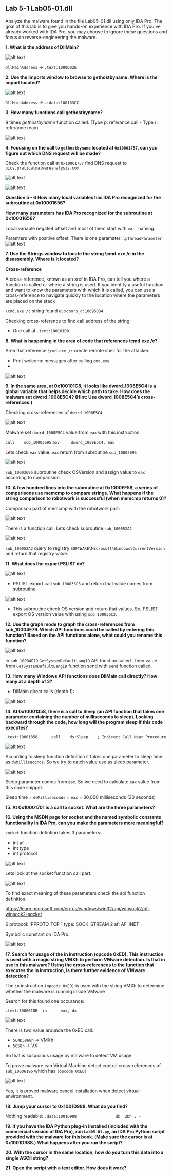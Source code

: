 ## Lab 5-1 Lab05-01.dll


Analyze the malware found in the file Lab05-01.dll using only IDA Pro. The
goal of this lab is to give you hands-on experience with IDA Pro. If you’ve
already worked with IDA Pro, you may choose to ignore these questions and
focus on reverse-engineering the malware.


**1. What is the address of DllMain?**

![alt text](img/Q1.png)

`DllMainAddress` &rarr; `.text:1000D02E`


**2. Use the Imports window to browse to gethostbyname. Where is the import located?**

![alt text](img/Q2.png)

`DllMainAddress` &rarr; `.idata:100163CC`



**3. How many functions call gethostbyname?**

9 times *gethostbyname* function called.
(Type p: referance call - Type r: referance read)

![alt text](img/L5-Q3.png)




**4. Focusing on the call to `gethostbyname` located at `0x10001757`, can you figure out which DNS request will be made?**


Check the function call at `0x10001757` find DNS request to `pics.praticalmalwareanalysis.com`

![alt text](img/L5-Q4.png)

![alt text](img/Q4-2.png)



**Question 5 - 6**
**How many local variables has IDA Pro recognized for the subroutine at 0x10001656?**

**How many parameters has IDA Pro recognized for the subroutine at 0x10001656?**

Local variable negateif offset and most of them start with `var_` naming.

Paramters with positive offset. There is one paramater: `lpThreadParameter`
![alt text](img/Q5.png)




**7. Use the Strings window to locate the string \cmd.exe /c in the disassembly. Where is it located?**

**Cross-reference**

A cross-reference, known as an xref in IDA Pro, can tell you where a function
is called or where a string is used. If you identify a useful function and want
to know the parameters with which it is called, you can use a cross-reference to
navigate quickly to the location where the parameters are placed on the stack

`\cmd.exe /c` string found at `xdoors_d:10095B34 `

Checking cross-reference to find call address of the string:
- One call at `.text:100101D0`



**8. What is happening in the area of code that references \cmd.exe /c?**

Area that reference `\cmd.exe /c` create remote shell for the attacker. 
- Print welcome messages after calling `cmd.exe`
- 

![alt text](img/Q8.png)



**9. In the same area, at 0x100101C8, it looks like dword_1008E5C4 is a global variable that helps decide which path to take. How does the malware set dword_1008E5C4? (Hint: Use dword_1008E5C4’s cross-references.)**

Checking cross-references of `dword_1008E5C4`

![alt text](img/Q9.png)

Malware set `dword_1008E5C4` value from `eax` with this instruction:

`call    sub_10003695`
`mov     dword_1008E5C4, eax`

Lets check `eax` value. `eax` return from subroutine `sub_10003695`

![alt text](img/Q9-2.png)

`sub_10003695` subroutine check OSVersion and assign value to `eax` according to comparision.





**10. A few hundred lines into the subroutine at 0x1000FF58, a series of comparisons use memcmp to compare strings. What happens if the string comparison to robotwork is successful (when memcmp returns 0)?**

Comparison part of memcmp with the robotwork part:

![alt text](img/Q10.png)

There is a function call. Lets check subroutine `sub_100052A2`

![alt text](img/Q10-2.png)

`sub_100052A2` query to registry `SOFTWARE\Microsoft\Windows\CurrentVersion` and return that registry value.



**11. What does the export PSLIST do?**

![alt text](img/Q11.png)

- PSLIST export call `sub_100036C3` and return that value comes from subroutine.

![alt text](img/Q11-2.png)

- This subroutine check OS version and return that values. So, PSLIST export OS version value with using `sub_100036C3`.

**12. Use the graph mode to graph the cross-references from sub_10004E79. Which API functions could be called by entering this function? Based on the API functions alone, what could you rename this function?**

![alt text](img/Q12.png)

In `sub_10004E79` `GetSystemDefaultLangID` API function called. Then value from `GetSystemDefaultLangID` function send with `send` function called.



**13. How many Windows API functions does DllMain call directly? How many at a depth of 2?**


- DllMain direct calls (depth 1):

![alt text](img/Q13.png)


**14. At 0x10001358, there is a call to Sleep (an API function that takes one parameter containing the number of milliseconds to sleep). Looking backward through the code, how long will the program sleep if this code executes?**

`.text:10001358      call    ds:Sleep    ; Indirect Call Near Procedure`

![alt text](img/Q14.png)

According to sleep function definition it takes one parameter to sleep time as `dwMilliseconds`. So we try to catch value use as sleep parameter.

![alt text](img/Q14-2.png)

Sleep parameter comes from `eax`. So we need to calculate `eax` value from this code snippet.

Sleep time = `dwMilliseconds` = `eax` = 30,000 milliseconds (30 seconds)

**15. At 0x10001701 is a call to socket. What are the three parameters?**

**16. Using the MSDN page for socket and the named symbolic constants functionality in IDA Pro, can you make the parameters more meaningful?**

`socket` function defintion takes 3 parameters:
- int af
- int type
- int protocol

![alt text](img/Q15.png)

Lets look at the socket function call part:

![alt text](img/Q15-2.png)

To find exact meaning of these parameters check the api function definition.

https://learn.microsoft.com/en-us/windows/win32/api/winsock2/nf-winsock2-socket

6 protocol: IPPROTO_TCP
1 type: SOCK_STREAM
2 af: AF_INET

Symbolic constant on IDA Pro:

![alt text](img/Q15-3.png)


**17. Search for usage of the in instruction (opcode 0xED). This instruction is used with a magic string VMXh to perform VMware detection. Is that in use in this malware? Using the cross-references to the function that executes the in instruction, is there further evidence of VMware detection?**

The `in` instruction `(opcode 0xED)` is used with the string VMXh to determine whether the malware is running inside VMware

Search for this found one occurance:

`.text:100061DB  in      eax, dx`

![alt text](img/Q17.png)

There is two value arounda the 0xED call:

- `564D5868h` &rarr; VMXh
- `5658h` &rarr; VX

So that is suspicious usage by malware to detect VM usage.

To prove malware can Virtual Machine detect control cross-references of `sub_10006196` which has `(opcode 0xED)`

![alt text](img/Q17-2.png)

Yes, it is proved malware cancel installation when detect virtual environment.


**18. Jump your cursor to 0x1001D988. What do you find?**

Nothing readable: `.data:1001D988                 db  2Dh ; -`

**19. If you have the IDA Python plug-in installed (included with the commercial version of IDA Pro), run `Lab05-01.py`, an IDA Pro Python script provided with the malware for this book. (Make sure the cursor is at 0x1001D988.) What happens after you run the script?**



**20. With the cursor in the same location, how do you turn this data into a single ASCII string?**

**21. Open the script with a text editor. How does it work?**